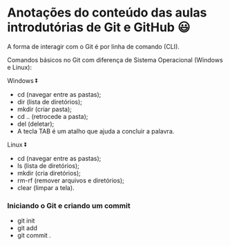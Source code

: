 # Anotações do conteúdo das aulas introdutórias de Git e GitHub :smiley:

A forma de interagir com o Git é por linha de comando (CLI).



Comandos básicos no Git com diferença de Sistema Operacional (Windows e Linux):

Windows :arrow_double_down:

- cd (navegar entre as pastas);
- dir (lista de diretórios);
- mkdir (criar pasta);
- cd .. (retrocede a pasta);
- del (deletar);
- A tecla TAB é um atalho que ajuda a concluir a palavra.



Linux :arrow_double_down:

- cd (navegar entre as pastas);
- ls (lista de diretórios);
- mkdir (cria diretórios);
- rm-rf (remover arquivos e diretórios);
- clear (limpar a tela).



### Iniciando o Git e criando um commit 

- git init 
- git add
- git commit
.





